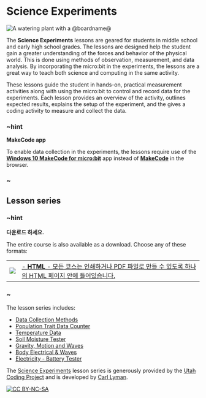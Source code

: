 # Science Experiments

![A watering plant with a @boardname@](/static/courses/ucp-science.jpg)

The **Science Experiments** lessons are geared for students in middle school and early high school grades. The lessons are designed help the student gain a greater understanding of the forces and behavior of the physical world. This is done using methods of observation, measurement, and data analysis. By incorporating the micro:bit in the experiments, the lessons are a great way to teach both science and computing in the same activity.

These lessons guide the student in hands-on, practical measurement activities along with using the micro:bit to control and record data for the experiments. Each lesson provides an overview of the activity, outlines expected results, explains the setup of the experiment, and the gives a coding activity to measure and collect the data.

### ~hint

**MakeCode app**

To enable data collection in the experiments, the lessons require use of the **[Windows 10 MakeCode for micro:bit](https://www.microsoft.com/store/productId/9PJC7SV48LCX)** app instead of **[MakeCode](@homeurl@)** in the browser.

### ~

## Lesson series

### ~hint

**다운로드 하세요.**

The entire course is also available as a download. Choose any of these formats:

|                                                                                                |                                                                                                                 |
| ---------------------------------------------------------------------------------------------- | --------------------------------------------------------------------------------------------------------------- |
| [![](/static/courses/csintro/icons/html-24x24.png)](/--docs#book:/courses/ucp-science/SUMMARY) | [- **HTML** - 모든 코스는 인쇄하거나 PDF 파일로 만들 수 있도록 하나의 HTML 페이지 안에 들어있습니다.](/--docs#book:/courses/ucp-science/SUMMARY) |

### ~

The lesson series includes:

* [Data Collection Methods](/courses/ucp-science/data-collection)
* [Population Trait Data Counter](/courses/ucp-science/population)
* [Temperature Data](/courses/ucp-science/temperature)
* [Soil Moisture Tester](/courses/ucp-science/soil-moisture)
* [Gravity, Motion and Waves](/courses/ucp-science/gravity)
* [Body Electrical & Waves](/courses/ucp-science/body-electrical)
* [Electricity - Battery Tester](/courses/ucp-science/electricity)

The [Science Experiments](https://sites.google.com/view/utahcodingproject/csta/microbit-science-experiments) lesson series is generously provided by the [Utah Coding Project](https://sites.google.com/view/utahcodingproject/home) and is developed by [Carl Lyman](mailto:utahcoding@outlook.com).

[![CC BY-NC-SA](https://licensebuttons.net/l/by-nc-sa/4.0/88x31.png)](https://creativecommons.org/licenses/by-nc-sa/4.0/)